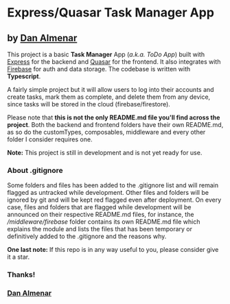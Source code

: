 # Express/Quasar Task Manager App
## by [Dan Almenar](https://linkedin.com/in/daniel-almenar-williams)

This project is a basic **Task Manager** App (*a.k.a. ToDo App*) built with [Express](https://expressjs.com/) for the backend and [Quasar](https://quasar.dev) for the frontend. It also integrates with [Firebase](https://firebase.google.com/) for auth and data storage. The codebase is written with **Typescript**.

A fairly simple project but it will allow users to log into their accounts and create tasks, mark them as complete, and delete them from any device, since tasks will be stored in the cloud (firebase/firestore).

Please note that **this is not the only README.md file you'll find across the project**. Both the backend and frontend folders have their own README.md, as so do the customTypes, composables, middleware and every other folder I consider requires one.

**Note:** This project is still in development and is not yet ready for use.

### About .gitignore
Some folders and files has been added to the .gitignore list and will remain flagged as untracked while development. Other files and folders will be ignored by git and will be kept red flagged even after deployment. On every case, files and folders that are flagged while development will be announced on their respective README.md files, for instance, the */middleware/firebase* folder contains its own README.md file which explains the module and lists the files that has been temporary or definitively added to the .gitignore and the reasons why.

**One last note:** If this repo is in any way useful to you, please consider give it a star.

### Thanks!
### [Dan Almenar](https://danielalmenar.com)
